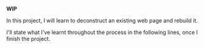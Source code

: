 **WIP**

In this project, I will learn to deconstruct an existing web page and rebuild it.


I'll state what I've learnt throughout the process in the following lines, once I finish the project.
